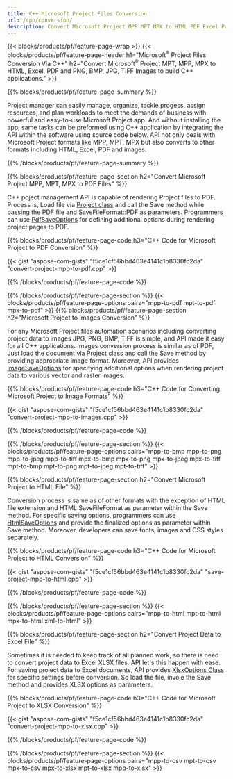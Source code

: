 ```yaml
---
title: C++ Microsoft Project Files Conversion
url: /cpp/conversion/
description: Convert Microsoft Project MPP MPT MPX to HTML PDF Excel Primavera and JPG PNG BMP TIFF Images via C++ library.
---
```


{{< blocks/products/pf/feature-page-wrap >}}
{{< blocks/products/pf/feature-page-header h1="Microsoft<sup>&reg;</sup> Project Files Conversion Via C++" h2="Convert Microsoft<sup>&reg;</sup> Project  MPT, MPP, MPX to HTML, Excel, PDF and PNG, BMP, JPG, TIFF Images to build C++ applications." >}}

{{% blocks/products/pf/feature-page-summary %}}


Project manager can easily manage, organize, tackle progess, assign resources, and plan workloads to meet the demands of business with powerful and easy-to-use Microsoft Project app. And without installing the app, same tasks can be preformed using C++ application by integrating the API within the software using source code below. API not only deals with Microsoft Project formats like MPP, MPT, MPX but also converts to other formats including HTML, Excel, PDF and images.  

{{% /blocks/products/pf/feature-page-summary  %}}

{{% blocks/products/pf/feature-page-section  h2="Convert Microsoft Project MPP, MPT, MPX to PDF Files" %}}

C++ poject management API is capable of rendering Project files to PDF. Process is, Load file via [Project class](https://apireference.aspose.com/tasks/cpp/class/aspose.tasks.project) and call the Save method while passing the PDF file and SaveFileFormat::PDF as parameters. Programmers can use [PdfSaveOptions](https://apireference.aspose.com/tasks/cpp/class/aspose.tasks.saving.pdf_save_options) for defining additional options during rendering project pages to PDF.

{{% blocks/products/pf/feature-page-code h3="C++ Code for Microsoft Project to PDF Conversion" %}}

{{< gist "aspose-com-gists" "f5ce1cf56bbd463e4141c1b8330fc2da" "convert-project-mpp-to-pdf.cpp" >}}

{{% /blocks/products/pf/feature-page-code  %}}

{{% /blocks/products/pf/feature-page-section %}}
{{< blocks/products/pf/feature-page-options pairs="mpp-to-pdf mpt-to-pdf mpx-to-pdf" >}}
{{% blocks/products/pf/feature-page-section  h2="Microsoft Project to Images Conversion" %}}

For any Microsoft Project files automation scenarios including converting project data to images JPG, PNG, BMP, TIFF is simple, and API made it easy for all C++ applications. Images conversion process is similar as of PDF, Just load the document via Project class and call the Save method by providing appropriate image format. Moreover, API provides [ImageSaveOptions](https://apireference.aspose.com/tasks/cpp/class/aspose.tasks.saving.image_save_options) for specifying additional options when rendering project data to various vector and raster images. 

{{% blocks/products/pf/feature-page-code h3="C++ Code for Converting Microsoft Project to Image Formats" %}}

{{< gist "aspose-com-gists" "f5ce1cf56bbd463e4141c1b8330fc2da" "convert-project-mpp-to-images.cpp" >}}

{{% /blocks/products/pf/feature-page-code  %}}

{{% /blocks/products/pf/feature-page-section %}}
{{< blocks/products/pf/feature-page-options pairs="mpp-to-bmp mpp-to-png mpp-to-jpeg mpp-to-tiff mpx-to-bmp mpx-to-png mpx-to-jpeg mpx-to-tiff mpt-to-bmp mpt-to-png mpt-to-jpeg mpt-to-tiff" >}}

{{% blocks/products/pf/feature-page-section  h2="Convert Microsoft Project to HTML File" %}}


Conversion process is same as of other formats with the exception of HTML file extension and HTML SaveFileFormat as parameter within the Save method. For specific saving options, programmers can use [HtmlSaveOptions](https://apireference.aspose.com/tasks/cpp/class/aspose.tasks.saving.html_save_options) and provide the finalized options as parameter within Save method. Moreover, developers can save fonts, images and CSS styles separately.

{{% blocks/products/pf/feature-page-code h3="C++ Code for Microsoft Project to HTML Conversion" %}}

{{< gist "aspose-com-gists" "f5ce1cf56bbd463e4141c1b8330fc2da" "save-project-mpp-to-html.cpp" >}}

{{% /blocks/products/pf/feature-page-code  %}}

{{% /blocks/products/pf/feature-page-section %}}
{{< blocks/products/pf/feature-page-options pairs="mpp-to-html mpt-to-html mpx-to-html xml-to-html" >}}

{{% blocks/products/pf/feature-page-section  h2="Convert Project Data to Excel File" %}}

Sometimes it is needed to keep track of all planned work, so there is need to convert project data to Excel XLSX files. API let's this happen with ease. For saving project data to Excel documents, API provides [XlsxOptions Class](https://apireference.aspose.com/tasks/cpp/class/aspose.tasks.saving.xlsx_options) for specific settings before conversion. So load the file, invole the Save method and provides XLSX options as parameters. 

{{% blocks/products/pf/feature-page-code h3="C++ Code for Microsoft Project to XLSX Conversion" %}}

{{< gist "aspose-com-gists" "f5ce1cf56bbd463e4141c1b8330fc2da" "convert-project-mpp-to-xlsx.cpp" >}}

{{% /blocks/products/pf/feature-page-code  %}}

{{% /blocks/products/pf/feature-page-section %}}
{{< blocks/products/pf/feature-page-options pairs="mpp-to-csv mpt-to-csv mpx-to-csv mpx-to-xlsx mpt-to-xlsx mpp-to-xlsx" >}}